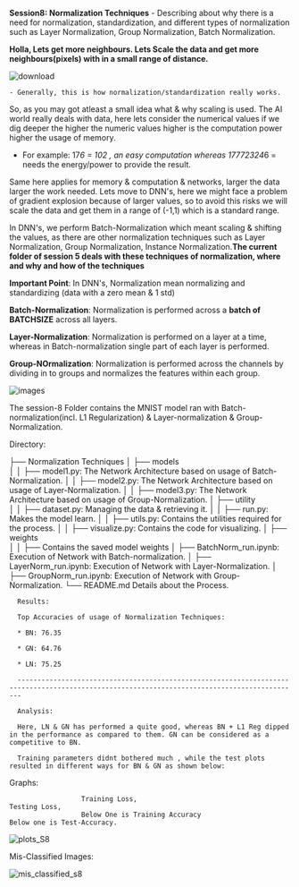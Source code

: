 **Session8: Normalization Techniques** - Describing about why there is a need for normalization, standardization, and different types of normalization such as Layer Normalization, Group Normalization, Batch Normalization.

**Holla, Lets get more neighbours. Lets Scale the data and get more neighbours(pixels) with in a small range of distance.**

   ![download](https://user-images.githubusercontent.com/60026221/215568087-a5a603c3-d4e9-4641-ae21-095f08020d35.jpeg)

    - Generally, this is how normalization/standardization really works.

So, as you may got atleast a small idea what & why scaling is used. The AI world really deals with data, here lets consider the numerical values if we dig deeper the higher the numeric values higher is the computation power higher the usage of memory. 

   * For example: 17*6 = 102 , an easy computation whereas 17772324*6 = needs the energy/power to provide the result. 

Same here applies for memory & computation & networks, larger the data larger the work needed. Lets move to DNN's, here we might face a problem of gradient explosion because of larger values, so to avoid this risks we will scale the data and get them in a range of (-1,1) which is a standard range. 

In DNN's, we perform Batch-Normalization which meant scaling & shifting the values, as there are other normalization techniques such as Layer Normalization, Group Normalization, Instance Normalization.**The current folder of session 5 deals with these techniques of normalization, where and why and how of the techniques** 

**Important Point**: In DNN's, Normalization mean normalizing and standardizing (data with a zero mean & 1 std)

**Batch-Normalization**: Normalization is performed across a **batch of BATCHSIZE** across all layers.

**Layer-Normalization**: Normalization is performed on a layer at a time, whereas in Batch-normalization single part of each layer is performed.

**Group-NOrmalization**: Normalization is performed across the channels by dividing in to groups and normalizes the features within each group. 

![images](https://user-images.githubusercontent.com/60026221/215571530-ede0ccd5-51f3-4472-979f-3abc12c2edc6.jpeg)

The session-8 Folder contains the MNIST model ran with Batch-normalization(incl. L1 Regularization) & Layer-normalization & Group-Normalization.

Directory: 

├── Normalization Techniques
│   ├── models\
│   │   ├── model1.py: The Network Architecture based on usage of Batch-Normalization.
│   │   ├── model2.py: The Network Architecture based on usage of Layer-Normalization.
│   │   ├── model3.py: The Network Architecture based on usage of Group-Normalization.
│   ├── utility\
│   │   ├── dataset.py: Managing the data & retrieving it.
│   │   ├── run.py:     Makes the model learn.
│   │   ├── utils.py:   Contains the utilities required for the process.
│   │   ├── visualize.py: Contains the code for visualizing.
│   ├── weights\
│   │    ├── Contains the saved model weights
│   ├── BatchNorm_run.ipynb: Execution of Network with Batch-normalization. 
│   ├── LayerNorm_run.ipynb: Execution of Network with Layer-Normalization.
│   ├── GroupNorm_run.ipynb: Execution of Network with Group-Normalization.
└── README.md Details about the Process.

      Results:
    
      Top Accuracies of usage of Normalization Techniques:

      * BN: 76.35

      * GN: 64.76

      * LN: 75.25
      
      ---------------------------------------------------------------------------------------------------------------------------------------------

      Analysis:

      Here, LN & GN has performed a quite good, whereas BN + L1 Reg dipped in the performance as compared to them. GN can be considered as a competitive to BN.

      Training parameters didnt bothered much , while the test plots resulted in different ways for BN & GN as shown below: 

Graphs: 

                      Training Loss,                                   Testing Loss,
                      Below One is Training Accuracy                   Below one is Test-Accuracy.
                      
![plots_S8](https://github.com/kishkath/ERA/assets/60026221/4ce456c5-9f5f-499b-8665-0feaaaba0527)




Mis-Classified Images:


![mis_classified_s8](https://github.com/kishkath/ERA/assets/60026221/8dd10800-3bd7-490e-8d01-8975bf05f5a2)

